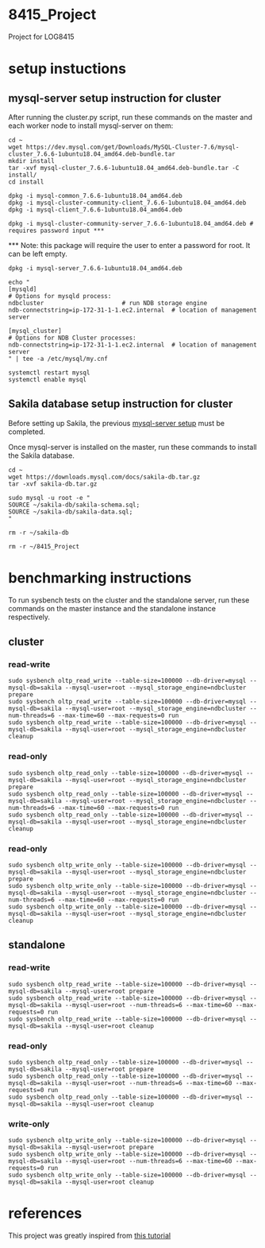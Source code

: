 # 8415_Project
Project for LOG8415

# setup instuctions
## mysql-server setup instruction for cluster
After running the cluster.py script, run these commands on the master and each worker node to install mysql-server on them:
```
cd ~
wget https://dev.mysql.com/get/Downloads/MySQL-Cluster-7.6/mysql-cluster_7.6.6-1ubuntu18.04_amd64.deb-bundle.tar
mkdir install
tar -xvf mysql-cluster_7.6.6-1ubuntu18.04_amd64.deb-bundle.tar -C install/
cd install

dpkg -i mysql-common_7.6.6-1ubuntu18.04_amd64.deb
dpkg -i mysql-cluster-community-client_7.6.6-1ubuntu18.04_amd64.deb
dpkg -i mysql-client_7.6.6-1ubuntu18.04_amd64.deb
```
```
dpkg -i mysql-cluster-community-server_7.6.6-1ubuntu18.04_amd64.deb # requires password input ***
```
*** Note: this package will require the user to enter a password for root. It can be left empty.
```
dpkg -i mysql-server_7.6.6-1ubuntu18.04_amd64.deb

echo "
[mysqld]
# Options for mysqld process:
ndbcluster                      # run NDB storage engine
ndb-connectstring=ip-172-31-1-1.ec2.internal  # location of management server

[mysql_cluster]
# Options for NDB Cluster processes:
ndb-connectstring=ip-172-31-1-1.ec2.internal  # location of management server
" | tee -a /etc/mysql/my.cnf

systemctl restart mysql
systemctl enable mysql
```

## Sakila database setup instruction for cluster
Before setting up Sakila, the previous [mysql-server setup](#mysql-server-setup-instruction-for-cluster) must be completed.

Once mysql-server is installed on the master, run these commands to install the Sakila database.
```
cd ~
wget https://downloads.mysql.com/docs/sakila-db.tar.gz
tar -xvf sakila-db.tar.gz

sudo mysql -u root -e "
SOURCE ~/sakila-db/sakila-schema.sql;
SOURCE ~/sakila-db/sakila-data.sql;
"

rm -r ~/sakila-db

rm -r ~/8415_Project
```

# benchmarking instructions
To run sysbench tests on the cluster and the standalone server, run these commands on the master instance and the standalone instance respectively.  
## cluster 
### read-write
```
sudo sysbench oltp_read_write --table-size=100000 --db-driver=mysql --mysql-db=sakila --mysql-user=root --mysql_storage_engine=ndbcluster prepare
sudo sysbench oltp_read_write --table-size=100000 --db-driver=mysql --mysql-db=sakila --mysql-user=root --mysql_storage_engine=ndbcluster --num-threads=6 --max-time=60 --max-requests=0 run
sudo sysbench oltp_read_write --table-size=100000 --db-driver=mysql --mysql-db=sakila --mysql-user=root --mysql_storage_engine=ndbcluster cleanup
```
### read-only
```
sudo sysbench oltp_read_only --table-size=100000 --db-driver=mysql --mysql-db=sakila --mysql-user=root --mysql_storage_engine=ndbcluster prepare
sudo sysbench oltp_read_only --table-size=100000 --db-driver=mysql --mysql-db=sakila --mysql-user=root --mysql_storage_engine=ndbcluster --num-threads=6 --max-time=60 --max-requests=0 run
sudo sysbench oltp_read_only --table-size=100000 --db-driver=mysql --mysql-db=sakila --mysql-user=root --mysql_storage_engine=ndbcluster cleanup
```
### read-only
```
sudo sysbench oltp_write_only --table-size=100000 --db-driver=mysql --mysql-db=sakila --mysql-user=root --mysql_storage_engine=ndbcluster prepare
sudo sysbench oltp_write_only --table-size=100000 --db-driver=mysql --mysql-db=sakila --mysql-user=root --mysql_storage_engine=ndbcluster --num-threads=6 --max-time=60 --max-requests=0 run
sudo sysbench oltp_write_only --table-size=100000 --db-driver=mysql --mysql-db=sakila --mysql-user=root --mysql_storage_engine=ndbcluster cleanup
```

## standalone
### read-write
```
sudo sysbench oltp_read_write --table-size=100000 --db-driver=mysql --mysql-db=sakila --mysql-user=root prepare
sudo sysbench oltp_read_write --table-size=100000 --db-driver=mysql --mysql-db=sakila --mysql-user=root --num-threads=6 --max-time=60 --max-requests=0 run
sudo sysbench oltp_read_write --table-size=100000 --db-driver=mysql --mysql-db=sakila --mysql-user=root cleanup
```
### read-only
```
sudo sysbench oltp_read_only --table-size=100000 --db-driver=mysql --mysql-db=sakila --mysql-user=root prepare
sudo sysbench oltp_read_only --table-size=100000 --db-driver=mysql --mysql-db=sakila --mysql-user=root --num-threads=6 --max-time=60 --max-requests=0 run
sudo sysbench oltp_read_only --table-size=100000 --db-driver=mysql --mysql-db=sakila --mysql-user=root cleanup
```
### write-only
```
sudo sysbench oltp_write_only --table-size=100000 --db-driver=mysql --mysql-db=sakila --mysql-user=root prepare
sudo sysbench oltp_write_only --table-size=100000 --db-driver=mysql --mysql-db=sakila --mysql-user=root --num-threads=6 --max-time=60 --max-requests=0 run
sudo sysbench oltp_write_only --table-size=100000 --db-driver=mysql --mysql-db=sakila --mysql-user=root cleanup
```

# references
This project was greatly inspired from [this tutorial](https://www.digitalocean.com/community/tutorials/how-to-create-a-multi-node-mysql-cluster-on-ubuntu-18-04)
